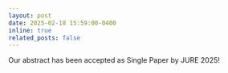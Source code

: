 ```yaml
---
layout: post
date: 2025-02-18 15:59:00-0400
inline: true
related_posts: false
---
```


Our abstract has been accepted as Single Paper by JURE 2025!
